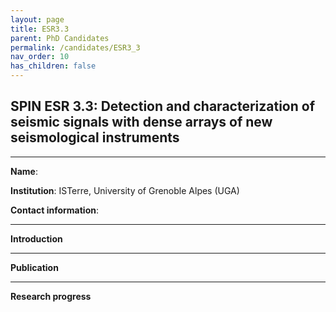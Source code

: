 ```yaml
---
layout: page
title: ESR3.3
parent: PhD Candidates
permalink: /candidates/ESR3_3
nav_order: 10
has_children: false
---
```


## SPIN ESR 3.3: Detection and characterization of seismic signals with dense arrays of new seismological instruments

---
__Name__:          

__Institution__: ISTerre, University of Grenoble Alpes (UGA)

__Contact information__: 

---
__Introduction__


---
__Publication__


---
__Research progress__








